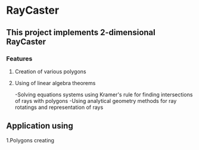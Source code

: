 # RayCaster

## This project implements 2-dimensional RayCaster

### Features
1. Creation of various polygons
2. Using of linear algebra theorems
   
   -Solving equations systems using Kramer's rule for finding intersections of rays with polygons
   -Using analytical geometry methods for ray rotatings and representation of rays

## Application using
1.Polygons creating


